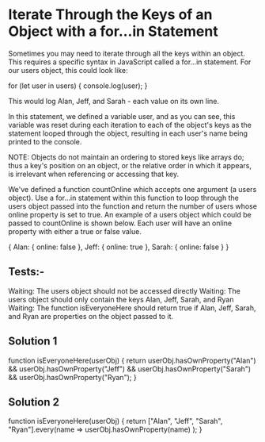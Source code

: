 # Iterate Through the Keys of an Object with a for...in Statement

Sometimes you may need to iterate through all the keys within an object. This requires a specific syntax in JavaScript called a for...in statement. For our users object, this could look like:

for (let user in users) {
console.log(user);
}

This would log Alan, Jeff, and Sarah - each value on its own line.

In this statement, we defined a variable user, and as you can see, this variable was reset during each iteration to each of the object's keys as the statement looped through the object, resulting in each user's name being printed to the console.

NOTE: Objects do not maintain an ordering to stored keys like arrays do; thus a key's position on an object, or the relative order in which it appears, is irrelevant when referencing or accessing that key.

We've defined a function countOnline which accepts one argument (a users object). Use a for...in statement within this function to loop through the users object passed into the function and return the number of users whose online property is set to true. An example of a users object which could be passed to countOnline is shown below. Each user will have an online property with either a true or false value.

{
Alan: {
online: false
},
Jeff: {
online: true
},
Sarah: {
online: false
}
}

## Tests:-

Waiting: The users object should not be accessed directly
Waiting: The users object should only contain the keys Alan, Jeff, Sarah, and Ryan
Waiting: The function isEveryoneHere should return true if Alan, Jeff, Sarah, and Ryan are properties on the object passed to it.

## Solution 1

function isEveryoneHere(userObj) {
return userObj.hasOwnProperty("Alan") &&
userObj.hasOwnProperty("Jeff") &&
userObj.hasOwnProperty("Sarah") &&
userObj.hasOwnProperty("Ryan");
}

## Solution 2

function isEveryoneHere(userObj) {
return ["Alan", "Jeff", "Sarah", "Ryan"].every(name =>
userObj.hasOwnProperty(name)
);
}

